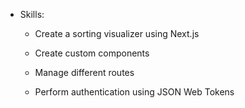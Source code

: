 * Skills:

    * Create a sorting visualizer using Next.js

    * Create custom components

    * Manage different routes

    * Perform authentication using JSON Web Tokens
